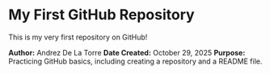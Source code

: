 # My First GitHub Repository

This is my very first repository on GitHub!

**Author:** Andrez De La Torre
**Date Created:** October 29, 2025
**Purpose:** Practicing GitHub basics, including creating a repository and a README file.
